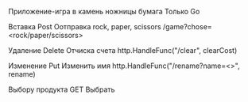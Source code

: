 Приложение-игра в камень ножницы бумага
Только Go 

Вставка   Post  Оотправка rock, paper, scissors /game?chose=<rock/paper/scissors>

Удаление  Delete Отчиска счета http.HandleFunc("/clear", clearCost)

Изменение Put  Изменить имя http.HandleFunc("/rename?name=<>", rename)

Выбору продукта GET Выбрать
